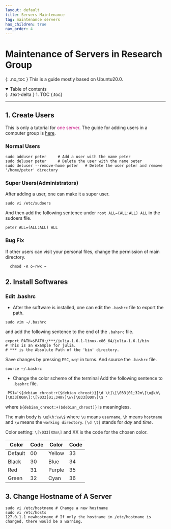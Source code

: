 ```yaml
---
layout: default
title: Servers Maintenance
tag: maintenance servers
has_children: true
nav_order: 4
---
```


# Maintenance of Servers in Research Group
{: .no_toc }
This is a guide mostly based on Ubuntu20.0.

<details open markdown="block">
  <summary>
    Table of contents
  </summary>
  {: .text-delta }
1. TOC
{:toc}
</details>

---

## 1. Create Users

This is only a tutorial for <font color=MediumVioletRed>one server</font>. 
The guide for adding users in a computer group is [here](./ServerGroup.md###NIS_账户管理).
 
### Normal Users

```shell
sudo adduser peter     # Add a user with the name peter
sudo deluser peter     # Delete the user with the name peter
sudo deluser --remove-home peter   # Delete the user peter and remove '/home/peter' directory
```

### Super Users(Administrators)

After adding a user, one can make it a super user. 

```shell
sudo vi /etc/sudoers
```
And then add the following sentence under `root ALL=(ALL:ALL) ALL` in the sudoers file.
```shell
peter ALL=(ALL:ALL) ALL
```
### Bug Fix

If other users can visit your personal files, change the permission of main directory.
```shell
  chmod -R o-rwx ~
```


## 2. Install Softwares

### Edit .bashrc

 - After the software is installed, one can edit the `.bashrc` file to export the path.
```shell
sudo vim ~/.bashrc
```
and add the following sentence to the end of the `.bahsrc` file.
```shell
export PATH=$PATH:/***/julia-1.6.1-linux-x86_64/julia-1.6.1/bin
# This is an example for julia.
# *** is the Absolute Path of the 'bin' directory.
```
Save changes by pressing `ESC`,`:wq!` in turns.
And source the `.bashrc` file.
```shell
source ~/.bashrc 
```
 - Change the color scheme of the terminal 
 Add the following sentence to `.bashrc` file.
 ```shell
  PS1='${debian_chroot:+($debian_chroot)}[\d \t]\[\033[01;32m\]\u@\h\[\033[00m\]:\[\033[01;34m\]\w\[\033[00m\]\$ '
 ```
 where `${debian_chroot:+($debian_chroot)}` is meaningless.

 The main body is `\u@\h:\w\$` where `\u` means `username`, `\h` means `hostname` and `\w` means the `working directory`.
 `[\d \t]` stands for *day* and *time*. 

 Color setting: `\[\033[XXm\]` and XX is the code for the chosen color.

 |  Color |  Code  |  Color | Code |
 | ---- | ---- | ---- | ---- |
 |  Default  |  00 |  Yellow    |  33  |
 |   Black   |  30 |   Blue    |   34 |
 |   Red   |  31  |   Purple   |  35  |
 |   Green   | 32 |   Cyan   |  36  |

## 3. Change Hostname of A Server

```shell
sudo vi /etc/hostname # Change a new hostname
sudo vi /etc/hosts
127.0.1.1 newhostname # If only the hostname in /etc/hostname is changed, there would be a warning.
```

